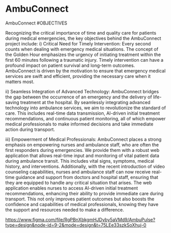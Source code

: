 # AmbuConnect
AmbuConnect
#OBJECTIVES

Recognizing the critical importance of time and quality care for patients during medical emergencies, the key objectives behind the AmbuConnect project include:
i) Critical Need for Timely Intervention:
Every second counts when dealing with emergency medical situations. The concept of the Golden Hour emphasizes the urgency of initiating treatment within the first 60 minutes following a traumatic injury. Timely intervention can have a profound impact on patient survival and long-term outcomes. AmbuConnect is driven by the motivation to ensure that emergency medical services are swift and efficient, providing the necessary care when it matters most.

ii) Seamless Integration of Advanced Technology:
AmbuConnect bridges the gap between the occurrence of an emergency and the delivery of life-saving treatment at the hospital. By seamlessly integrating advanced technology into ambulance services, we aim to revolutionize the standard of care. This includes real-time data transmission, AI-driven initial treatment recommendations, and continuous patient monitoring, all of which empower medical professionals to make informed decisions and take immediate action during transport.

iii) Empowerment of Medical Professionals:
AmbuConnect places a strong emphasis on empowering nurses and ambulance staff, who are often the first responders during emergencies. We provide them with a robust web application that allows real-time input and monitoring of vital patient data during ambulance transit. This includes vital signs, symptoms, medical history, and interventions. Additionally, with the recent introduction of video counseling capabilities, nurses and ambulance staff can now receive real-time guidance and support from doctors and hospital staff, ensuring that they are equipped to handle any critical situation that arises.
The web application enables nurses to access AI-driven initial treatment recommendations, enhancing their ability to provide immediate care during transport. This not only improves patient outcomes but also boosts the confidence and capabilities of medical professionals, knowing they have the support and resources needed to make a difference.


https://www.figma.com/file/RgPBnXbkgmHJDyby5aVMd9/AmbuPulse?type=design&node-id=9-2&mode=design&t=75LEe33szkSoXhuj-0
